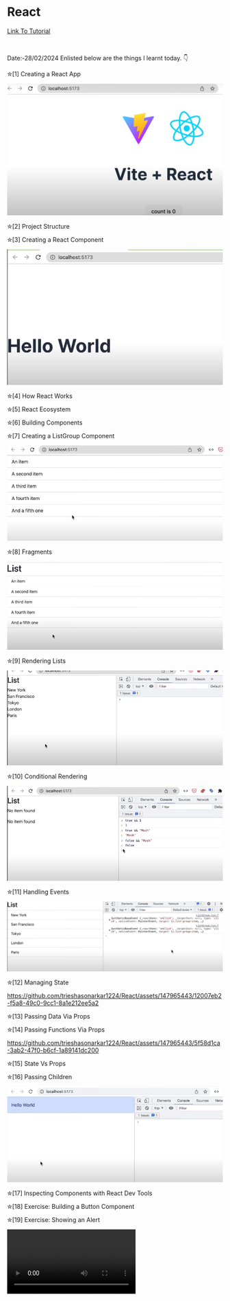 # React

<a href = "https://youtu.be/SqcY0GlETPk"> Link To Tutorial </a>

<br>

Date:-28/02/2024
Enlisted below are the things I learnt today. 👇
<br>

✮[1] Creating a React App
<br>

![alt text](<react app.png>)

✮[2] Project Structure
<br>

✮[3] Creating a React Component
<br>

![alt text](<creating a react component.png>)

✮[4] How React Works
<br>

✮[5] React Ecosystem
<br>

✮[6] Building Components
<br>

✮[7] Creating a ListGroup Component
<br>

![alt text](<creating a list group component.png>)

✮[8] Fragments
<br>

![alt text](Fragments.png)

✮[9] Rendering Lists
<br>

![alt text](<rendering list.png>)

✮[10] Conditional Rendering
<br>

![alt text](<conditional rendering.png>)

✮[11] Handling Events
<br>

![alt text](<handeling events.png>)

✮[12] Managing State
<br>

https://github.com/trieshasonarkar1224/React/assets/147965443/12007eb2-f5a8-49c0-9cc1-8a1e212ee5a2

✮[13] Passing Data Via Props
<br>

✮[14] Passing Functions Via Props
<br>

https://github.com/trieshasonarkar1224/React/assets/147965443/5f58d1ca-3ab2-47f0-b6cf-1a89141dc200

✮[15] State Vs Props
<br>

✮[16] Passing Children
<br>

![alt text](<passing children.png>)

✮[17] Inspecting Components with React Dev Tools 
<br>

✮[18] Exercise: Building a Button Component 
<br>

✮[19] Exercise: Showing an Alert

<video controls src="2024-03-01-13-45-40.mp4" title="Title"></video>

